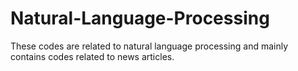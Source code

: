 # Natural-Language-Processing
These codes are related to natural language processing and mainly contains codes related to news articles.
